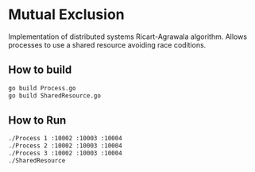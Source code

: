 # Mutual Exclusion 
Implementation of distributed systems Ricart-Agrawala algorithm.
Allows processes to use a shared resource avoiding race coditions.


## How to build
```bash
go build Process.go
go build SharedResource.go
```

## How to Run
```bash
./Process 1 :10002 :10003 :10004
./Process 2 :10002 :10003 :10004
./Process 3 :10002 :10003 :10004
./SharedResource
```
